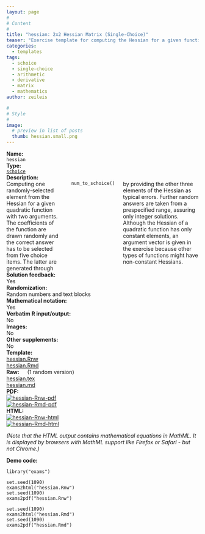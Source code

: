 ```yaml
---
layout: page
#
# Content
#
title: "hessian: 2x2 Hessian Matrix (Single-Choice)"
teaser: "Exercise template for computing the Hessian for a given function with randomly-drawn parameters."
categories:
  - templates
tags:
  - schoice
  - single-choice
  - arithmetic
  - derivative
  - matrix
  - mathematics
author: zeileis

#
# Style
#
image:
  # preview in list of posts
  thumb: hessian.small.png
---
```


<div class='row t1 b1'>
  <div class='medium-4 columns'><b>Name:</b></div>
  <div class='medium-8 columns'><code class="highlighter-rouge">hessian</code></div>
</div>
<div class='row t1 b1'>
  <div class='medium-4 columns'><b>Type:</b></div>
  <div class='medium-8 columns'><a href="{{ site.url }}/tag/schoice/"><code class="highlighter-rouge">schoice</code></a></div>
</div>


<div class='row t20 b1'>
  <div class='medium-4 columns'><b>Description:</b></div>
  <div class='medium-8 columns'>Computing one randomly-selected element from the Hessian for a given quadratic function with two arguments. The coefficients of the function are drawn randomly and the correct answer has to be selected from five choice items. The latter are generated through <code class="highlighter-rouge">num_to_schoice()</code> by providing the other three elements of the Hessian as typical errors. Further random answers are taken from a prespecified range, assuring only integer solutions. Although the Hessian of a quadratic function has only constant elements, an argument vector is given in the exercise because other types of functions might have non-constant Hessians.</div>
</div>
<div class='row t1 b1'>
  <div class='medium-4 columns'><b>Solution feedback:</b></div>
  <div class='medium-8 columns'>Yes</div>
</div>
<div class='row t1 b1'>
  <div class='medium-4 columns'><b>Randomization:</b></div>
  <div class='medium-8 columns'>Random numbers and text blocks</div>
</div>
<div class='row t1 b1'>
  <div class='medium-4 columns'><b>Mathematical notation:</b></div>
  <div class='medium-8 columns'>Yes</div>
</div>
<div class='row t1 b1'>
  <div class='medium-4 columns'><b>Verbatim R input/output:</b></div>
  <div class='medium-8 columns'>No</div>
</div>
<div class='row t1 b1'>
  <div class='medium-4 columns'><b>Images:</b></div>
  <div class='medium-8 columns'>No</div>
</div>
<div class='row t1 b1'>
  <div class='medium-4 columns'><b>Other supplements:</b></div>
  <div class='medium-8 columns'>No</div>
</div>

<div class='row t20 b1'>
  <div class='medium-4 columns'><b>Template:</b></div>
  <div class='medium-4 columns'><a href="{{ site.url }}/assets/posts/2017-08-14-hessian//hessian.Rnw">hessian.Rnw</a></div>
  <div class='medium-4 columns'><a href="{{ site.url }}/assets/posts/2017-08-14-hessian//hessian.Rmd">hessian.Rmd</a></div>
</div>
<div class='row t1 b1'>
  <div class='medium-4 columns'><b>Raw:</b> (1 random version)</div>
  <div class='medium-4 columns'><a href="{{ site.url }}/assets/posts/2017-08-14-hessian//hessian.tex">hessian.tex</a></div>
  <div class='medium-4 columns'><a href="{{ site.url }}/assets/posts/2017-08-14-hessian//hessian.md" >hessian.md</a></div>
</div>
<div class='row t1 b1'>
  <div class='medium-4 columns'><b>PDF:</b></div>
  <div class='medium-4 columns'><a href="{{ site.url }}/assets/posts/2017-08-14-hessian//hessian-Rnw.pdf"><img src="{{ site.url }}/assets/posts/2017-08-14-hessian//hessian-Rnw-pdf.png" alt="hessian-Rnw-pdf"/></a></div>
  <div class='medium-4 columns'><a href="{{ site.url }}/assets/posts/2017-08-14-hessian//hessian-Rmd.pdf"><img src="{{ site.url }}/assets/posts/2017-08-14-hessian//hessian-Rmd-pdf.png" alt="hessian-Rmd-pdf"/></a></div>
</div>
<div class='row t1 b20'>
  <div class='medium-4 columns'><b>HTML:</b></div>
  <div class='medium-4 columns'><a href="{{ site.url }}/assets/posts/2017-08-14-hessian//hessian-Rnw.html"><img src="{{ site.url }}/assets/posts/2017-08-14-hessian//hessian-Rnw-html.png" alt="hessian-Rnw-html"/></a></div>
  <div class='medium-4 columns'><a href="{{ site.url }}/assets/posts/2017-08-14-hessian//hessian-Rmd.html"><img src="{{ site.url }}/assets/posts/2017-08-14-hessian//hessian-Rmd-html.png" alt="hessian-Rmd-html"/></a></div>
</div>

_(Note that the HTML output contains mathematical equations in MathML. It is displayed by browsers with MathML support like Firefox or Safari - but not Chrome.)_

**Demo code:**

<pre><code class="prettyprint ">library(&quot;exams&quot;)

set.seed(1090)
exams2html(&quot;hessian.Rnw&quot;)
set.seed(1090)
exams2pdf(&quot;hessian.Rnw&quot;)

set.seed(1090)
exams2html(&quot;hessian.Rmd&quot;)
set.seed(1090)
exams2pdf(&quot;hessian.Rmd&quot;)</code></pre>
